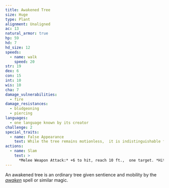 ```yaml
---
title: Awakened Tree
size: Huge
type: Plant
alignment: Unaligned
ac: 13
natural_armor: true
hp: 59
hd: 7
hd_size: 12
speeds:
  - name: walk
    speed: 20
str: 19
dex: 6
con: 15
int: 10
wis: 10
cha: 7
damage_vulnerabilities:
  - fire
damage_resistances:
  - bludgeoning
  - piercing
languages:
  - one language known by its creator
challenge: 2
special_traits:
  - name: False Appearance
    text: While the tree remains motionless,  it is indistinguishable from a normal tree.
actions:
  - name: Slam
    text: >
      *Melee Weapon Attack:* +6 to hit, reach 10 ft.,  one target. *Hit:* 14 (3d6 + 4) bludgeoning damage.
---
```


An awakened tree is an ordinary tree given sentience and mobility by the *[awaken](/spells/awaken/)* spell or similar magic.
